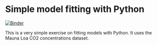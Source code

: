 # Simple model fitting with Python

[![Binder](https://mybinder.org/badge.svg)](https://mybinder.org/v2/gh/jgomezdans/mauna_loa/master?filepath=MaunaLoa.ipynb)


This is a very simple exercise on fitting models with Python. It uses the Mauna Loa CO2 concentrations dataset.
